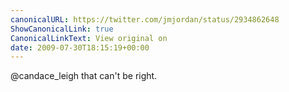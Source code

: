 ```yaml
---
canonicalURL: https://twitter.com/jmjordan/status/2934862648
ShowCanonicalLink: true
CanonicalLinkText: View original on
date: 2009-07-30T18:15:19+00:00
---
```

@candace_leigh that can't be right.